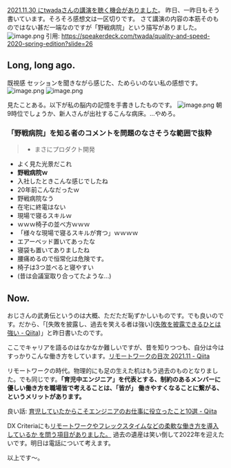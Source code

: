 [2021.11.30 にtwadaさんの講演を聴く機会がありました](https://twitter.com/e99h2121/status/1465494542841352196?s=20)。
昨日、一昨日もそう書いています。そろそろ感想文は一区切りです。
さて講演の内容の本筋そのものではない甚だ一端なのですが「野戦病院」という描写がありました。
![image.png](https://qiita-image-store.s3.ap-northeast-1.amazonaws.com/0/93824/9591c497-1871-a360-77d8-9840c1e09fa0.png)
引用: https://speakerdeck.com/twada/quality-and-speed-2020-spring-edition?slide=26



## Long, long ago.

既視感
セッションを聞きながら感じた、ためらいのない私の感想です。
![image.png](https://qiita-image-store.s3.ap-northeast-1.amazonaws.com/0/93824/850f96cc-367e-0e65-974b-731b7f18e7a9.png)
![image.png](https://qiita-image-store.s3.ap-northeast-1.amazonaws.com/0/93824/c798bc7c-5ac3-514b-f98e-01afd3e492bd.png)

見たことある。以下が私の脳内の記憶を手書きしたものです。
![image.png](https://qiita-image-store.s3.ap-northeast-1.amazonaws.com/0/93824/6ff3d332-f97c-f0a9-f55a-4d0076da3b09.png)
朝9時位でしょうか、新人さんが出社するこんな病床。...やめろ。


### 「野戦病院」を知る者のコメントを問題のなさそうな範囲で抜粋

> - まさにプロダクト開発
- よく見た光景だこれ
- **野戦病院ｗ**
- 入社したときこんな感じでしたね
- 20年前こんなだったｗ
- 野戦病院なう
- 在宅に終電はない
- 現場で寝るスキルｗ
- ｗｗｗ椅子の並べ方ｗｗｗ
- 「様々な現場で寝るスキルが育つ」ｗｗｗｗ
- エアーベッド置いてあったな
- 寝袋も置いてありましたね
- 腰痛めるので恒常化は危険です。
- 椅子は3つ並べると寝やすい
- (昔は会議室取り合ってたような…)


## Now.

おじさんの武勇伝というのは大概、ただただ恥ずかしいものです。でも良いのです。だから、「[失敗を披露し、過去を笑える者は強い]([失敗を披露できるひとは強い - Qiita](https://qiita.com/e99h2121/items/76ce33317b8cebf3d713))」と昨日書いたのです。

ここでキャリアを語るのはなかなか難しいですが、昔を知りつつも、自分は今はすっかりこんな働き方をしています。[リモートワークの目次 2021.11 - Qiita](https://qiita.com/e99h2121/items/f5e9ddef0141fe00259b) 

リモートワークの時代。物理的にも足の生えた机はもう過去のものとなりました。でも同じです。**「育児中エンジニア」を代表とする、制約のあるメンバーに優しい働き方を職場皆で考えることは、「皆が」 働きやすくなることに繋がる、というメリットがあります。**

良い話: [育児していたからこそエンジニアのお仕事に役立ったこと10選 - Qiita](https://qiita.com/e99h2121/items/db7e54c111ffcd3c3957)

DX Criteriaにも[リモートワークやフレックスタイムなどの柔軟な働き方を導入しているか を問う項目がありました。](https://dxcriteria.cto-a.org/37a3f1df73d244b7baf6541321a20e02) 過去の遺産は笑い倒して2022年を迎えたいです。明日は電話について考えます。

以上です～。
